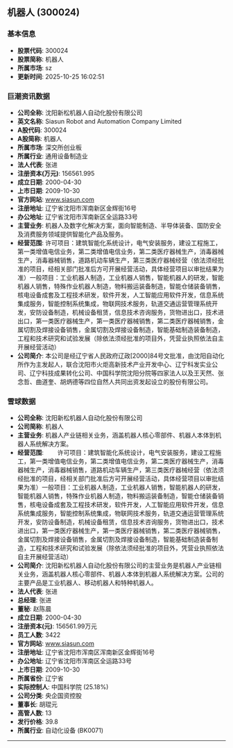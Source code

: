 ## 机器人 (300024)

### 基本信息

- **股票代码**: 300024
- **股票简称**: 机器人
- **所属市场**: sz
- **更新时间**: 2025-10-25 16:02:51

### 巨潮资讯数据

- **公司全称**: 沈阳新松机器人自动化股份有限公司
- **英文名称**: Siasun Robot and Automation Company Limited
- **A股代码**: 300024
- **A股简称**: 机器人
- **所属市场**: 深交所创业板
- **所属行业**: 通用设备制造业
- **法人代表**: 张进
- **注册资本(万元)**: 156561.995
- **成立日期**: 2000-04-30
- **上市日期**: 2009-10-30
- **官方网站**: www.siasun.com
- **注册地址**: 辽宁省沈阳市浑南新区金辉街16号
- **办公地址**: 辽宁省沈阳市浑南新区全运路33号
- **主营业务**: 机器人及数字化解决方案，面向智能制造、半导体装备、国防安全及消费服务领域提供智能化产品及服务。
- **经营范围**: 许可项目：建筑智能化系统设计，电气安装服务，建设工程施工，第一类增值电信业务，第二类增值电信业务，第二类医疗器械生产，消毒器械生产，消毒器械销售，道路机动车辆生产，第三类医疗器械经营（依法须经批准的项目，经相关部门批准后方可开展经营活动，具体经营项目以审批结果为准）一般项目：工业机器人制造，工业机器人销售，智能机器人的研发，智能机器人销售，特殊作业机器人制造，物料搬运装备制造，智能仓储装备销售，核电设备成套及工程技术研发，软件开发，人工智能应用软件开发，信息系统集成服务，智能控制系统集成，物联网技术服务，轨道交通运营管理系统开发，安防设备制造，机械设备租赁，信息技术咨询服务，货物进出口，技术进出口，第一类医疗器械生产，第一类医疗器械销售，第二类医疗器械销售，金属切割及焊接设备销售，金属切割及焊接设备制造，智能基础制造装备制造，工程和技术研究和试验发展（除依法须经批准的项目外，凭营业执照依法自主开展经营活动）
- **公司简介**: 本公司是经辽宁省人民政府辽政[2000]84号文批准，由沈阳自动化所作为主发起人，联合沈阳市火炬高新技术产业开发中心、辽宁科发实业公司、辽宁科技成果转化公司、中国科学院沈阳分院等四家法人以及王天然、张念哲、曲道奎、胡炳德等四位自然人共同出资发起设立的股份有限公司。

### 雪球数据

- **公司全称**: 沈阳新松机器人自动化股份有限公司
- **公司简称**: 机器人
- **主营业务**: 机器人产业链相关业务，涵盖机器人核心零部件、机器人本体到机器人系统解决方案。
- **经营范围**: 　　许可项目：建筑智能化系统设计，电气安装服务，建设工程施工，第一类增值电信业务，第二类增值电信业务，第二类医疗器械生产，消毒器械生产，消毒器械销售，道路机动车辆生产，第三类医疗器械经营（依法须经批准的项目，经相关部门批准后方可开展经营活动，具体经营项目以审批结果为准）一般项目：工业机器人制造，工业机器人销售，智能机器人的研发，智能机器人销售，特殊作业机器人制造，物料搬运装备制造，智能仓储装备销售，核电设备成套及工程技术研发，软件开发，人工智能应用软件开发，信息系统集成服务，智能控制系统集成，物联网技术服务，轨道交通运营管理系统开发，安防设备制造，机械设备租赁，信息技术咨询服务，货物进出口，技术进出口，第一类医疗器械生产，第一类医疗器械销售，第二类医疗器械销售，金属切割及焊接设备销售，金属切割及焊接设备制造，智能基础制造装备制造，工程和技术研究和试验发展（除依法须经批准的项目外，凭营业执照依法自主开展经营活动）
- **公司简介**: 沈阳新松机器人自动化股份有限公司的主营业务是机器人产业链相关业务，涵盖机器人核心零部件、机器人本体到机器人系统解决方案。公司的主要产品是工业机器人、移动机器人和特种机器人。
- **法人代表**: 张进
- **总经理**: 张进
- **董秘**: 赵陈晨
- **成立日期**: 2000-04-30
- **注册资本(元)**: 156561.99万元
- **员工人数**: 3422
- **官方网站**: www.siasun.com
- **注册地址**: 辽宁省沈阳市浑南区浑南新区金辉街16号
- **办公地址**: 辽宁省沈阳市浑南区全运路33号
- **上市日期**: 2009-10-30
- **所属省份**: 辽宁省
- **实际控制人**: 中国科学院 (25.18%)
- **公司分类**: 央企国资控股
- **董事长**: 胡琨元
- **高管人数**: 13
- **发行价格**: 39.8
- **所属行业**: 自动化设备 (BK0071)

---